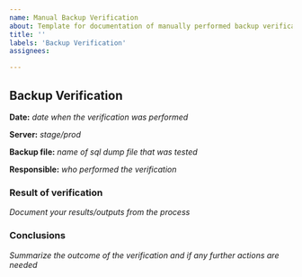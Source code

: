 ```yaml
---
name: Manual Backup Verification
about: Template for documentation of manually performed backup verifications
title: ''
labels: 'Backup Verification'
assignees:

---
```


Backup Verification
---------------


**Date:** _date when the verification was performed_

**Server:** _stage/prod_

**Backup file:** _name of sql dump file that was tested_

**Responsible:** _who performed the verification_

### Result of verification

_Document your results/outputs from the process_

### Conclusions

_Summarize the outcome of the verification and if any further actions are needed_
